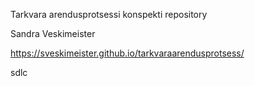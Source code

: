 Tarkvara arendusprotsessi konspekti repository

Sandra Veskimeister

https://sveskimeister.github.io/tarkvaraarendusprotsess/

sdlc